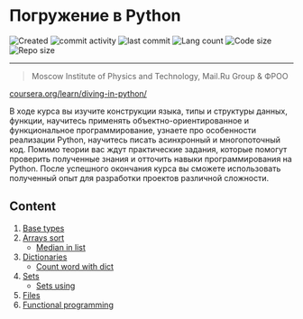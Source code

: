 # Погружение в Python
![Created](https://img.shields.io/date/1553066760.svg)
![commit activity](https://img.shields.io/github/commit-activity/m/Searge/DiveinPython.svg)
![last commit](https://img.shields.io/github/last-commit/Searge/DiveinPython.svg)
![Lang count](https://img.shields.io/github/languages/count/Searge/DiveinPython.svg)
![Code size](https://img.shields.io/github/languages/code-size/Searge/DiveinPython.svg)
![Repo size](https://img.shields.io/github/repo-size/Searge/DiveinPython.svg)

---
> Moscow Institute of Physics and Technology, Mail.Ru Group & ФРОО

[coursera.org/learn/diving-in-python/](https://www.coursera.org/learn/diving-in-python/)

В ходе курса вы изучите конструкции языка, типы и структуры данных, функции, научитесь применять объектно-ориентированное и функциональное программирование, узнаете про особенности реализации Python, научитесь писать асинхронный и многопоточный код. Помимо теории вас ждут практические задания, которые помогут проверить полученные знания и отточить навыки программирования на Python. После успешного окончания курса вы сможете использовать полученный опыт для разработки проектов различной сложности.

## Content
1. [Base types](https://nbviewer.jupyter.org/github/Searge/DiveinPython/blob/master/w_1/base_types.ipynb)
2. [Arrays sort](https://nbviewer.jupyter.org/github/Searge/DiveinPython/blob/master/w_2/arrays.ipynb)
	- [Median in list](https://nbviewer.jupyter.org/github/Searge/DiveinPython/blob/master/w_2/median.ipynb)
3. [Dictionaries](https://nbviewer.jupyter.org/github/Searge/DiveinPython/blob/master/w_2/dict.ipynb)
	- [Count word with dict](https://nbviewer.jupyter.org/github/Searge/DiveinPython/blob/master/w_2/zen.ipynb)
4. [Sets](https://nbviewer.jupyter.org/github/Searge/DiveinPython/blob/master/w_2/sets.ipynb)
	- [Sets using](https://nbviewer.jupyter.org/github/Searge/DiveinPython/blob/master/w_2/random10.ipynb)
5. [Files](https://github.com/Searge/DiveinPython/blob/master/w_2/files.ipynb)
6. [Functional programming](https://nbviewer.jupyter.org/github/Searge/DiveinPython/blob/master/w_2/functional.ipynb)